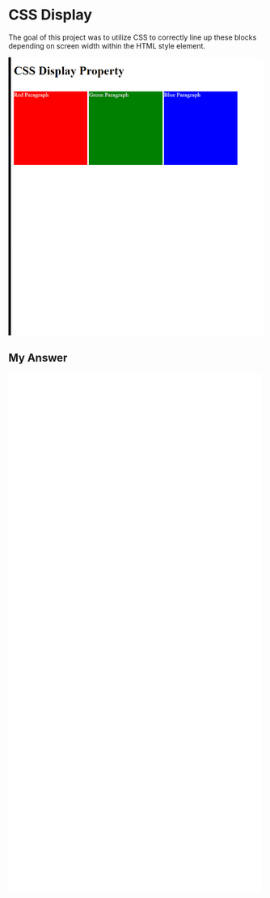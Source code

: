 # CSS Display

The goal of this project was to utilize CSS to correctly line up these blocks depending on screen width within the HTML style element.

![Goal-Image](goal.gif)

## My Answer

![here](carbon.svg)